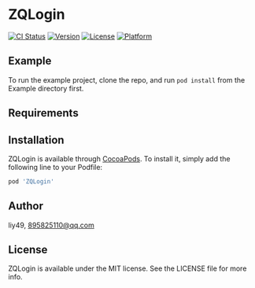 # ZQLogin

[![CI Status](https://img.shields.io/travis/liy49/ZQLogin.svg?style=flat)](https://travis-ci.org/liy49/ZQLogin)
[![Version](https://img.shields.io/cocoapods/v/ZQLogin.svg?style=flat)](https://cocoapods.org/pods/ZQLogin)
[![License](https://img.shields.io/cocoapods/l/ZQLogin.svg?style=flat)](https://cocoapods.org/pods/ZQLogin)
[![Platform](https://img.shields.io/cocoapods/p/ZQLogin.svg?style=flat)](https://cocoapods.org/pods/ZQLogin)

## Example

To run the example project, clone the repo, and run `pod install` from the Example directory first.

## Requirements

## Installation

ZQLogin is available through [CocoaPods](https://cocoapods.org). To install
it, simply add the following line to your Podfile:

```ruby
pod 'ZQLogin'
```

## Author

liy49, 895825110@qq.com

## License

ZQLogin is available under the MIT license. See the LICENSE file for more info.
